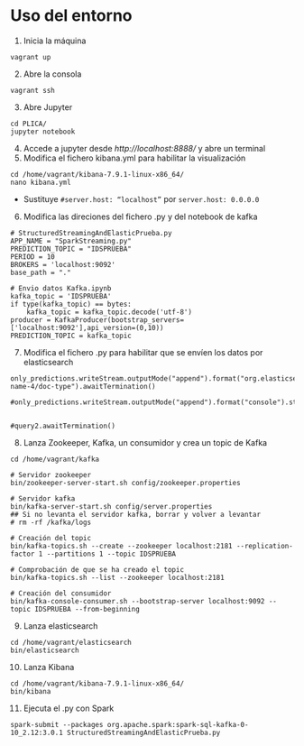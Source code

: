 # Uso del entorno
1. Inicia la máquina
```
vagrant up
```
2. Abre la consola
```
vagrant ssh
```
3. Abre Jupyter
```
cd PLICA/
jupyter notebook
```
4. Accede a jupyter desde *http://localhost:8888/* y abre un terminal
5. Modifica el fichero kibana.yml para habilitar la visualización
   
```
cd /home/vagrant/kibana-7.9.1-linux-x86_64/
nano kibana.yml
```
   - Sustituye `#server.host: “localhost”` por `server.host: 0.0.0.0`

6. Modifica las direciones del fichero .py y del notebook de kafka
```
# StructuredStreamingAndElasticPrueba.py
APP_NAME = "SparkStreaming.py"
PREDICTION_TOPIC = "IDSPRUEBA"
PERIOD = 10
BROKERS = 'localhost:9092'
base_path = "."

# Envio datos Kafka.ipynb
kafka_topic = 'IDSPRUEBA'
if type(kafka_topic) == bytes:
    kafka_topic = kafka_topic.decode('utf-8')
producer = KafkaProducer(bootstrap_servers=['localhost:9092'],api_version=(0,10))
PREDICTION_TOPIC = kafka_topic
```
7. Modifica el fichero .py para habilitar que se envíen los datos por elasticsearch
```
only_predictions.writeStream.outputMode("append").format("org.elasticsearch.spark.sql").option("checkpointLocation",'/tmp/checkpoint').start("index-name-4/doc-type").awaitTermination()

#only_predictions.writeStream.outputMode("append").format("console").start().awaitTermination()


#query2.awaitTermination()
```
8. Lanza Zookeeper, Kafka, un consumidor y crea un topic de Kafka
```
cd /home/vagrant/kafka

# Servidor zookeeper
bin/zookeeper-server-start.sh config/zookeeper.properties

# Servidor kafka
bin/kafka-server-start.sh config/server.properties
## Si no levanta el servidor kafka, borrar y volver a levantar
# rm -rf /kafka/logs

# Creación del topic
bin/kafka-topics.sh --create --zookeeper localhost:2181 --replication-factor 1 --partitions 1 --topic IDSPRUEBA

# Comprobación de que se ha creado el topic
bin/kafka-topics.sh --list --zookeeper localhost:2181

# Creación del consumidor
bin/kafka-console-consumer.sh --bootstrap-server localhost:9092 --topic IDSPRUEBA --from-beginning
```
9. Lanza elasticsearch
```
cd /home/vagrant/elasticsearch
bin/elasticsearch
```
10. Lanza Kibana
```
cd /home/vagrant/kibana-7.9.1-linux-x86_64/
bin/kibana
```
11. Ejecuta el .py con Spark
```
spark-submit --packages org.apache.spark:spark-sql-kafka-0-10_2.12:3.0.1 StructuredStreamingAndElasticPrueba.py
```
